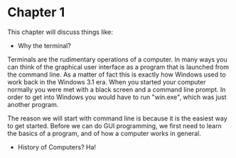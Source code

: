 # Chapter 1

This chapter will discuss things like:


* Why the terminal?

Terminals are the rudimentary operations of a computer. In many ways you can think of the graphical user interface as a program that is launched from the command line. As a matter of fact this is exactly how Windows used to work back in the Windows 3.1 era. When you started your computer normally you were met with a black screen and a command line prompt. In order to get into Windows you would have to run "win.exe", which was just another program.

The reason we will start with command line is because it is the easiest way to get started. Before we can do GUI programming, we first need to learn the basics of a program, and of how a computer works in general.

* History of Computers? Ha!